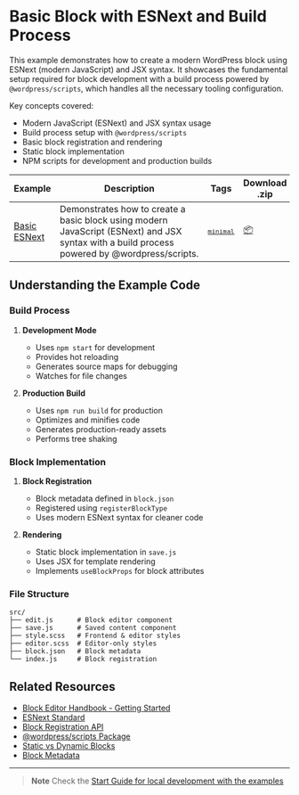 # Basic Block with ESNext and Build Process

This example demonstrates how to create a modern WordPress block using ESNext (modern JavaScript) and JSX syntax. It showcases the fundamental setup required for block development with a build process powered by `@wordpress/scripts`, which handles all the necessary tooling configuration.

Key concepts covered:

-   Modern JavaScript (ESNext) and JSX syntax usage
-   Build process setup with `@wordpress/scripts`
-   Basic block registration and rendering
-   Static block implementation
-   NPM scripts for development and production builds

<!-- Please, do not remove these @TABLE EXAMPLES BEGIN and @TABLE EXAMPLES END comments or modify the table inside. This table is automatically generated from the data at _data/examples.json and _data/tags.json -->
<!-- @TABLE EXAMPLES BEGIN -->
| Example | <span style="display: inline-block; width:250px">Description</span> | Tags |Download .zip | Live Demo |
| -------------------------------------------------------------------------------------------------- | ------------------------------------------------------------------------------------------------------------------------ | --------------------------------------------------------------------------------------------------------------------------------------- | ------------------------------------------------------------------------------------------------------------------------------------------------------------------------------------------------------------------------------------------------------------- | ----------------------------------------------------------------------------------------------------------------------------------------------------------------------------------------------------------------------------------------------------------------------------------------------------------------- |
| [Basic ESNext](https://github.com/WordPress/block-development-examples/tree/trunk/plugins/basic-esnext-a2ab62) | Demonstrates how to create a basic block using modern JavaScript (ESNext) and JSX syntax with a build process powered by @wordpress/scripts. | <small><code><a href="https://WordPress.github.io/block-development-examples/?tags=minimal">minimal</a></code></small> | [📦](https://github.com/WordPress/block-development-examples/releases/download/latest/basic-esnext-a2ab62.zip "Install the plugin on any WordPress site using this zip and activate it to see the example in action") | [![](https://raw.githubusercontent.com/WordPress/block-development-examples/trunk/_assets/icon-wp.svg)](https://playground.wordpress.net/?blueprint-url=https://raw.githubusercontent.com/WordPress/block-development-examples/trunk/plugins/basic-esnext-a2ab62/_playground/blueprint.json "Click here to access a live demo of this example" ) |
<!-- @TABLE EXAMPLES END -->

## Understanding the Example Code

### Build Process

1. **Development Mode**

    - Uses `npm start` for development
    - Provides hot reloading
    - Generates source maps for debugging
    - Watches for file changes

2. **Production Build**
    - Uses `npm run build` for production
    - Optimizes and minifies code
    - Generates production-ready assets
    - Performs tree shaking

### Block Implementation

1. **Block Registration**

    - Block metadata defined in `block.json`
    - Registered using `registerBlockType`
    - Uses modern ESNext syntax for cleaner code

2. **Rendering**
    - Static block implementation in `save.js`
    - Uses JSX for template rendering
    - Implements `useBlockProps` for block attributes

### File Structure

```
src/
├── edit.js      # Block editor component
├── save.js      # Saved content component
├── style.scss   # Frontend & editor styles
├── editor.scss  # Editor-only styles
├── block.json   # Block metadata
└── index.js     # Block registration
```

## Related Resources

-   [Block Editor Handbook - Getting Started](https://developer.wordpress.org/block-editor/getting-started/)
-   [ESNext Standard](https://developer.wordpress.org/block-editor/reference-guides/packages/packages-scripts/#esnext)
-   [Block Registration API](https://developer.wordpress.org/block-editor/reference-guides/block-api/block-registration/)
-   [@wordpress/scripts Package](https://developer.wordpress.org/block-editor/reference-guides/packages/packages-scripts/)
-   [Static vs Dynamic Blocks](https://developer.wordpress.org/block-editor/getting-started/fundamentals/#static-or-dynamic-rendering-of-a-block)
-   [Block Metadata](https://developer.wordpress.org/block-editor/reference-guides/block-api/block-metadata/)

---

> **Note**
> Check the [Start Guide for local development with the examples](https://github.com/WordPress/block-development-examples/wiki/Examples#start-guide-for-local-development-with-the-examples)
